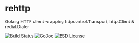 # rehttp
Golang HTTP client wrapping httpcontrol.Transport, http.Client &amp; redial.Dialer

[![Build Status](https://travis-ci.org/linkosmos/rehttp.svg?branch=master)](https://travis-ci.org/linkosmos/rehttp)
[![GoDoc](http://godoc.org/github.com/linkosmos/rehttp?status.svg)](http://godoc.org/github.com/linkosmos/rehttp)
[![BSD License](http://img.shields.io/badge/license-BSD-blue.svg)](http://opensource.org/licenses/BSD-3-Clause)

